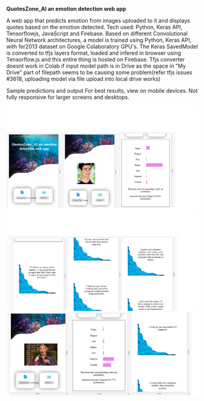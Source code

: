 **QuotesZone_AI an emotion detection web app**


A web app that predicts emotion from images uploaded to it and displays quotes based on the emotion detected. Tech used: Python, Keras API, Tensorflowjs, JavaScript and Firebase.
Based on different Convolutional Neural Network architectures, a model is trained using Python, Keras API, with fer2013 dataset on Google Colaboratory GPU's. The Keras SavedModel is converted to tfjs layers format, loaded and infered in browser using Tensorflow.js and this entire thing is hosted on Firebase. Tfjs converter doesnt work in Colab if input model path is in Drive as the space in "My Drive" part of filepath seems to be causing some problem(refer tfjs issues #3618, uploading model via file upload into local drive works)


Sample predictions and output
For best results, view on mobile devices. Not fully responsive for larger screens and desktops.

![output_1](sample_outputs/output_1.png)
![output_2](sample_outputs/output_2.png)
![output_3](sample_outputs/output_3.png)

